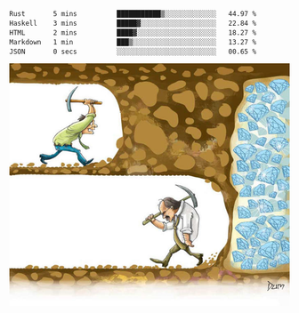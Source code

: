 <!--START_SECTION:waka-->

```txt
Rust       5 mins          ███████████▒░░░░░░░░░░░░░   44.97 %
Haskell    3 mins          █████▓░░░░░░░░░░░░░░░░░░░   22.84 %
HTML       2 mins          ████▓░░░░░░░░░░░░░░░░░░░░   18.27 %
Markdown   1 min           ███▒░░░░░░░░░░░░░░░░░░░░░   13.27 %
JSON       0 secs          ░░░░░░░░░░░░░░░░░░░░░░░░░   00.65 %
```

<!--END_SECTION:waka-->
![](diamant.jpg)
